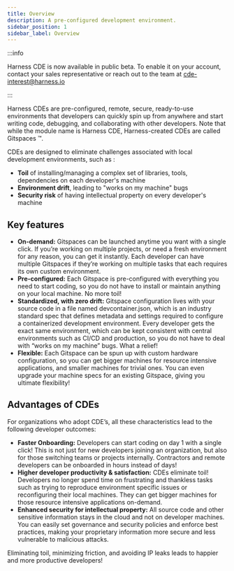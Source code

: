 ```yaml
---
title: Overview
description: A pre-configured development environment.
sidebar_position: 1
sidebar_label: Overview
---
```


:::info

Harness CDE is now available in public beta. To enable it on your account, contact your sales representative or reach out to the team at cde-interest@harness.io 

:::

Harness CDEs are pre-configured, remote, secure, ready-to-use environments that developers can quickly spin up from anywhere and start writing code, debugging, and collaborating with other developers. Note that while the module name is Harness CDE, Harness-created CDEs are called Gitspaces :tm:.  

CDEs are designed to eliminate challenges associated with local development environments, such as :

* **Toil** of installing/managing a complex set of libraries, tools, dependencies on each developer's machine
* **Environment drift**, leading to "works on my machine" bugs 
* **Security risk** of having intellectual property on every developer's machine


## Key features

* **On-demand:** Gitspaces can be launched anytime you want with a single click. If you’re working on multiple projects, or need a fresh environment for any reason, you can get it instantly. Each developer can have multiple Gitspaces if they’re working on multiple tasks that each requires its own custom environment.
* **Pre-configured:** Each Gitspace is pre-configured with everything you need to start coding, so you do not have to install or maintain anything on your local machine. No more toil!
* **Standardized, with zero drift:** Gitspace configuration lives with your source code in a file named devcontainer.json, which is an industry standard spec that defines metadata and settings required to configure a containerized development environment. Every developer gets the exact same environment, which can be kept consistent with central environments such as CI/CD and production, so you do not have to deal with “works on my machine” bugs. What a relief!
* **Flexible:** Each Gitspace can be spun up with custom hardware configuration, so you can get bigger machines for resource intensive applications, and smaller machines for trivial ones. You can even upgrade your machine specs for an existing Gitspace, giving you ultimate flexibility!


## Advantages of CDEs

For organizations who adopt CDE’s, all these characteristics lead to the following developer outcomes:
* **Faster Onboarding:** Developers can start coding on day 1 with a single click! This is not just for new developers joining an organization, but also for those switching teams or projects internally. Contractors and remote developers can be onboarded in hours instead of days!
* **Higher developer productivity & satisfaction:** CDEs eliminate toil! Developers no longer spend time on frustrating  and thankless tasks such as trying to reproduce environment specific issues or reconfiguring their local machines. They can get bigger machines for those resource intensive applications on-demand. 
* **Enhanced security for intellectual property:** All source code and other sensitive information stays in the cloud and not on developer machines. You can easily set governance and security policies and enforce best practices, making your proprietary information more secure and less vulnerable to malicious attacks.

Eliminating toil, minimizing friction, and avoiding IP leaks leads to happier and more productive developers!
